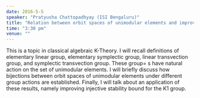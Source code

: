 ```yaml
---
date: 2016-5-5
speaker: "Pratyusha Chattopadhyay (ISI Bengaluru)"
title: "Relation between orbit spaces of unimodular elements and improved stability bound"
time: "3:30 pm"
venue: ""
---
```

This is a topic in classical algebraic K-Theory. I will recall
definitions of elementary linear group, elementary symplectic group,
linear transvection group, and symplectic transvection group. These group=
s
have natural action on the set of unimodular elements. I will briefly
discuss how bijections between orbit spaces of unimodular elements under
different group actions are established. Finally, I will talk about an
application of these results, namely improving injective stability bound
for the K1 group.
